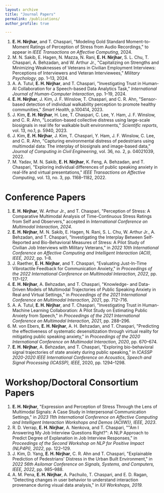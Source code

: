 ```yaml
---
layout: archive
title: "Journal Papers"
permalink: /publications/
author_profile: true

---
```

1. **E. H. Nirjhar**, and T. Chaspari, "Modeling Gold Standard Moment-to-Moment Ratings of Perception of Stress from Audio Recordings," to appear in *IEEE Transactions on Affective Computing*, 2024.
1. M. N. Sakib, E. Hagen, N. Mazza, N. Rani, **E. H. Nirjhar**, S. L. Chu, T. Chaspari, A. Behzadan, and W. Arthur Jr., "Capitalizing on Strengths and Minimizing Weaknesses of Veterans in Civilian Employment Interviews: Perceptions of Interviewers and Veteran Interviewees," *Military Psychology*, pp. 1–13, 2024.
1. A. A. Tutul, **E. H. Nirjhar**, and T. Chaspari, "Investigating Trust in Human-AI Collaboration for a Speech-based Data Analytics Task," *International Journal of Human-Computer Interaction*, pp. 1–19, 2024.
1. **E. H. Nirjhar**, J. Kim, J. F. Winslow, T. Chaspari, and C. R. Ahn, "Sensor-based detection of individual walkability perception to promote healthy communities," *Smart Health*, p.100414, 2023.
1. J. Kim, **E. H. Nirjhar**, H. Lee, T. Chaspari, C. Lee, Y. Ham, J. F. Winslow, and C. R. Ahn, "Location-based collective distress using large-scale biosignals in real life for walkable built environments," *Scientific reports*, vol. 13, no.1, p. 5940, 2023.
1. J. Kim, **E. H. Nirjhar**, J. Kim, T. Chaspari, Y. Ham, J. F. Winslow, C. Lee, and C. R. Ahn, "Capturing environmental distress of pedestrians using multimodal data: The interplay of biosignals and image-based data,” *Journal of Computing in Civil Engineering*, vol. 36, no. 2, p. 04021039, 2022.
1. M. Yadav, M. N. Sakib, **E. H. Nirjhar**, K. Feng, A. Behzadan, and T. Chaspari, "Exploring individual differences of public speaking anxiety in real-life and virtual presentations," *IEEE Transactions on Affective Computing*, vol. 13, no. 3, pp. 1168–1182, 2022.


Conference Papers
======
1. **E. H. Nirjhar**, W. Arthur Jr., and T. Chaspari, "Perception of Stress: A Comparative Multimodal Analysis of Time-Continuous Stress Ratings from Self and Observers," accepted in *International Conference on Multimodal Interaction, 2024*.
1. **E. H. Nirjhar**, M. N. Sakib, E. Hagen, N. Rani, S. L. Chu, W. Arthur Jr., A. Behzadan, and T. Chaspari, "Investigating the Interplay Between Self-Reported and Bio-Behavioral Measures of Stress: A Pilot Study of Civilian Job Interviews with Military Veterans," in *2022 10th International Conference on Affective Computing and Intelligent Interaction (ACII), IEEE, 2022*, pp. 1–8.
1. J. Raether, **E. H. Nirjhar**, and T. Chaspari, "Evaluating Just-In-Time Vibrotactile Feedback for Communication Anxiety," in *Proceedings of the 2022 International Conference on Multimodal Interaction, 2022*, pp. 117–127.
1. **E. H. Nirjhar**, A. Behzadan, and T. Chaspari, "Knowledge- and Data-Driven Models of Multimodal Trajectories of Public Speaking Anxiety in Real and Virtual Settings," in *Proceedings of the 2021 International Conference on Multimodal Interaction, 2021*, pp. 712–716.
1. A. A. Tutul, **E. H. Nirjhar**, and T. Chaspari, "Investigating Trust in Human-Machine Learning Collaboration: A Pilot Study on Estimating Public Anxiety from Speech," in *Proceedings of the 2021 International Conference on Multimodal Interaction, 2021*, pp. 288–296.
1. M. von Ebers, **E. H. Nirjhar**, A. H. Behzadan, and T. Chaspari, "Predicting the effectiveness of systematic desensitization through virtual reality for mitigating public speaking anxiety," in *Proceedings of the 2020 International Conference on Multimodal Interaction, 2020*, pp. 670–674.
1. **E. H. Nirjhar**, A. Behzadan, and T. Chaspari, "Exploring bio-behavioral signal trajectories of state anxiety during public speaking," in *ICASSP 2020-2020 IEEE International Conference on Acoustics, Speech and Signal Processing (ICASSP), IEEE*, 2020, pp. 1294–1298.


Workshop/Doctoral Consortium Papers
======
1. **E. H. Nirjhar**, "Expression and Perception of Stress Through the Lens of Multimodal Signals: A Case Study in Interpersonal Communication Settings," in *2023 11th International Conference on Affective Computing and Intelligent Interaction Workshops and Demos (ACIIW)}, IEEE, 2023*.
1. R. D. Verrap, **E. H. Nirjhar**, A. Nenkova, and T. Chaspari, ""Am I Answering My Job Interview Questions Right?": A NLP Approach to Predict Degree of Explanation in Job Interview Responses," in *Proceedings of the Second Workshop on NLP for Positive Impact (NLP4PI), 2022*, pp. 122–129.
1. J. Kim, D. Yang, **E. H. Nirjhar**, C. R. Ahn and T. Chaspari, "Explainable Prediction of Pedestrians' Distress in the Urban Built Environment," in *2022 56th Asilomar Conference on Signals, Systems, and Computers, IEEE, 2022*, pp. 985–988.
1. A. M. Pena, **E. H. Nirjhar**, A. Pachuilo, T. Chaspari, and E. D. Ragan, "Detecting changes in user behavior to understand interaction provenance during visual data analysis," in *IUI Workshops, 2019.*